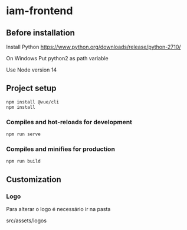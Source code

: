 # iam-frontend

## Before installation

Install Python
https://www.python.org/downloads/release/python-2710/

On Windows
Put python2 as path variable

Use Node version 14

## Project setup
```
npm install @vue/cli
npm install
```

### Compiles and hot-reloads for development
```
npm run serve
```

### Compiles and minifies for production
```
npm run build
```


## Customization

### Logo

Para alterar o logo é necessário ir na pasta

src/assets/logos
